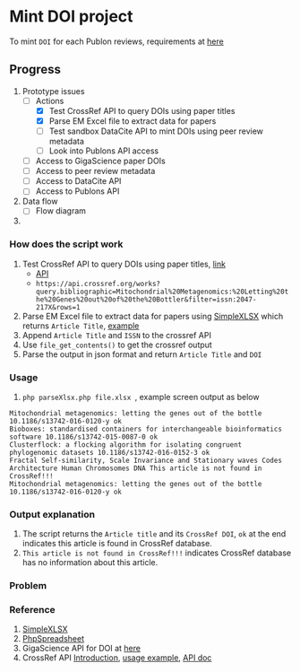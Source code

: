 # Mint DOI project
To mint `DOI` for each Publon reviews, requirements at [here](https://docs.google.com/document/d/1CopK9e9QclOd91WRN1LREEBefMDb5cWoHiElj3IfKLc/edit#heading=h.njljz7framco)

## Progress
1. Prototype issues
    - [ ] Actions
        - [x] Test CrossRef API to query DOIs using paper titles
        - [x] Parse EM Excel file to extract data for papers
        - [ ] Test sandbox DataCite API to mint DOIs using peer review metadata
        - [ ] Look into Publons API access
    - [ ] Access to GigaScience paper DOIs
    - [ ] Access to peer review metadata
    - [ ] Access to DataCite API
    - [ ] Access to Publons API
2. Data flow
    - [ ] Flow diagram
3.     
    
### How does the script work
1. Test CrossRef API to query DOIs using paper titles, [link](https://www.crossref.org/education/retrieve-metadata/rest-api/a-non-technical-introduction-to-our-api/)
    - [API](https://github.com/CrossRef/rest-api-doc#queries)
    - `https://api.crossref.org/works?query.bibliographic=Mitochondrial%20Metagenomics:%20Letting%20the%20Genes%20out%20of%20the%20Bottler&filter=issn:2047-217X&rows=1`
2. Parse EM Excel file to extract data for papers using [SimpleXLSX](https://github.com/shuchkin/simplexlsx) which returns `Article Title`, [example](https://ssaurel.medium.com/parsing-microsoft-excel-files-in-php-easily-2b68c70ee3be#:~:text=Parsing%20The%20Excel%20File%20In%20PHP&text=First%20step%20is%20to%20include,parsed%20from%20the%20Excel%20file.)  
3. Append `Article Title` and `ISSN` to the crossref API  
4. Use `file_get_contents()` to get the crossref output  
5. Parse the output in json format and return  `Article Title` and `DOI`  


### Usage
1. `php parseXlsx.php file.xlsx `, example screen output as below
```
Mitochondrial metagenomics: letting the genes out of the bottle 10.1186/s13742-016-0120-y ok
Bioboxes: standardised containers for interchangeable bioinformatics software 10.1186/s13742-015-0087-0 ok
Clusterflock: a flocking algorithm for isolating congruent phylogenomic datasets 10.1186/s13742-016-0152-3 ok
Fractal Self-similarity, Scale Invariance and Stationary waves Codes Architecture Human Chromosomes DNA This article is not found in CrossRef!!!
Mitochondrial metagenomics: letting the genes out of the bottle 10.1186/s13742-016-0120-y ok
```

### Output explanation
1. The script returns the `Article title` and its `CrossRef DOI`, `ok` at the end indicates this article is found in CrossRef database.  
2. `This article is not found in CrossRef!!!` indicates CrossRef database has no information about this article.  

### Problem

### Reference
1. [SimpleXLSX](https://github.com/shuchkin/simplexlsx)
2. [PhpSpreadsheet](https://github.com/PHPOffice/PhpSpreadsheet)
3. GigaScience API for DOI at [here](http://gigadb.org/site/help)
4. CrossRef API [Introduction](https://www.crossref.org/education/retrieve-metadata/), [usage example](https://www.crossref.org/education/retrieve-metadata/rest-api/a-non-technical-introduction-to-our-api/), [API doc](https://github.com/CrossRef/rest-api-doc)
